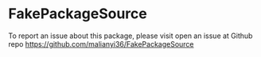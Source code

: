 # FakePackageSource
To report an issue about this package, please visit open an issue at Github repo https://github.com/malianyi36/FakePackageSource
